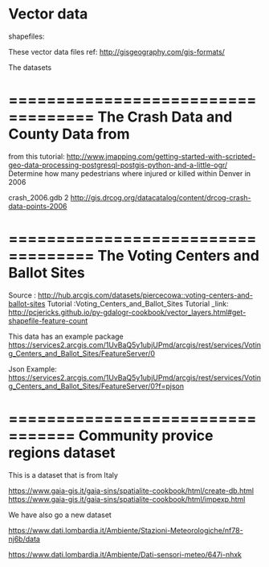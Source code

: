 # Vector data

shapefiles:

These vector data files ref:
http://gisgeography.com/gis-formats/

The datasets


===================================
The Crash Data and County Data from 
===================================
from this tutorial: http://www.jmapping.com/getting-started-with-scripted-geo-data-processing-postgresql-postgis-python-and-a-little-ogr/
Determine how many pedestrians where injured or killed within Denver in 2006


crash_2006.gdb 2
http://gis.drcog.org/datacatalog/content/drcog-crash-data-points-2006



===================================
The Voting Centers and Ballot Sites
===================================


Source : http://hub.arcgis.com/datasets/piercecowa::voting-centers-and-ballot-sites
Tutorial :Voting_Centers_and_Ballot_Sites
Tutorial _link: http://pcjericks.github.io/py-gdalogr-cookbook/vector_layers.html#get-shapefile-feature-count


This data has an example package
https://services2.arcgis.com/1UvBaQ5y1ubjUPmd/arcgis/rest/services/Voting_Centers_and_Ballot_Sites/FeatureServer/0

Json Example:
https://services2.arcgis.com/1UvBaQ5y1ubjUPmd/arcgis/rest/services/Voting_Centers_and_Ballot_Sites/FeatureServer/0?f=pjson


=================================
Community provice regions dataset
=================================

This is a dataset that is from Italy

https://www.gaia-gis.it/gaia-sins/spatialite-cookbook/html/create-db.html
https://www.gaia-gis.it/gaia-sins/spatialite-cookbook/html/impexp.html


We have also go a new dataset

https://www.dati.lombardia.it/Ambiente/Stazioni-Meteorologiche/nf78-nj6b/data

https://www.dati.lombardia.it/Ambiente/Dati-sensori-meteo/647i-nhxk